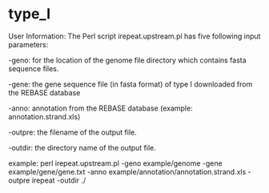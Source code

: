 # type_I
User Information: The Perl script irepeat.upstream.pl has five following input parameters: 

-geno: for the location of the genome file directory which contains fasta sequence files.

-gene: the gene sequence file (in fasta format) of type I downloaded from the REBASE database

-anno: annotation from the REBASE database (example: annotation.strand.xls)

-outpre: the filename of the output file.

-outdir: the directory name of the output file.

example: perl irepeat.upstream.pl -geno example/genome -gene example/gene/gene.txt -anno example/annotation/annotation.strand.xls -outpre irepeat -outdir ./
